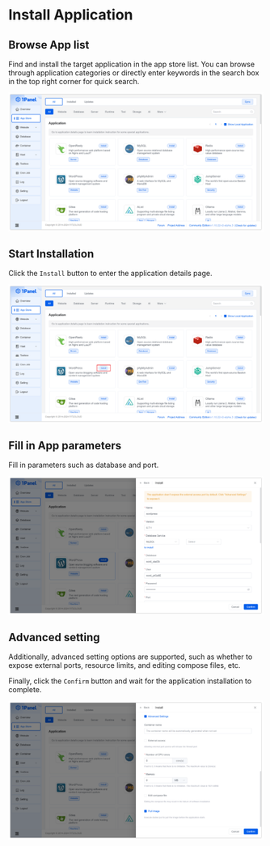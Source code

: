 # Install Application

## Browse App list

Find and install the target application in the app store list. You can browse through application categories or directly enter keywords in the search box in the top right corner for quick search.

![Click install button](../../img/appstore/app_list.png)

## Start Installation

Click the `Install` button to enter the application details page.

![Click install button](../../img/appstore/app_install.png)

## Fill in App parameters

Fill in parameters such as database and port.

![App parameters](../../img/appstore/app_parameters.png)

## Advanced setting

Additionally, advanced setting options are supported, such as whether to expose external ports, resource limits, and editing compose files, etc.

Finally, click the `Confirm` button and wait for the application installation to complete.

![Advanced setting](../../img/appstore/app_advanced.png)
